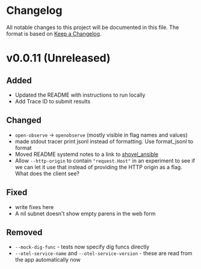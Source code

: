 # Changelog

All notable changes to this project will be documented in this file. The format
is based on [Keep a Changelog](https://keepachangelog.com/en/1.0.0/).

# v0.0.11 (Unreleased)

## Added

- Updated the README with instructions to run locally
- Add Trace ID to submit results

## Changed

- `open-observe` -> `openobserve` (mostly visible in flag names and values)
- made stdout tracer print jsonl instead of formatting. Use format_jsonl to format
- Moved README systemd notes to a link to [shovel_ansible](https://github.com/bbkane/shovel_ansible/)
- Allow `--http-origin` to contain `"request.Host"` in an experiment to see if we can let it use that instead of providing the HTTP origin as a flag. What does the client see?

## Fixed

- write fixes here
- A nil subnet doesn't show empty parens in the web form

## Removed

- `--mock-dig-func` - tests now specify dig funcs directly
- `--otel-service-name` and `--otel-service-version` - these are read from the app automatically now
